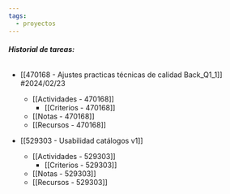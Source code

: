 ```yaml
---
tags:
  - proyectos
---
```

###### **Historial de tareas:**

- [[470168 - Ajustes practicas técnicas de calidad Back_Q1_1]] #2024/02/23
	- [[Actividades - 470168]]
		- [[Criterios - 470168]]
	- [[Notas - 470168]]
	- [[Recursos - 470168]]
	
- [[529303  - Usabilidad catálogos v1]]
	- [[Actividades - 529303]]
		- [[Criterios - 529303]]
	- [[Notas - 529303]]
	- [[Recursos - 529303]]